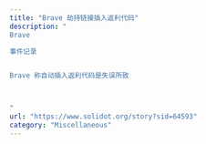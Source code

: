 ```yaml
---
title: "Brave 劫持链接插入返利代码"
description: "
Brave

事件记录


Brave 称自动插入返利代码是失误所致



"
url: "https://www.solidot.org/story?sid=64593"
category: "Miscellaneous"
---
```

